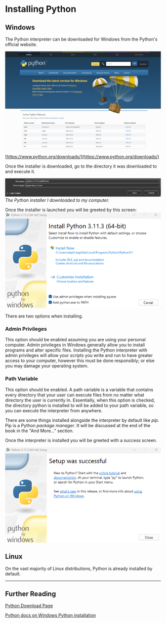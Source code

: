 # Installing Python

## Windows 

The Python interpreter can be downloaded for Windows from the Python's official website.

![python Site](./imgs/python_downloads.png)
[https://www.python.org/downloads/](https://www.python.org/downloads/)

Once the installer is downloaded,  go to the directory it was downloaded to and execute it. 

![python file](./imgs/python_file.png)\
*The Python installer I downloaded to my computer.*

Once the installer is launched you will be greeted by this screen:
![python installer](./imgs/python_installer.png)

There are two options when installing.

### Admin Privileges
This option should be enabled assuming you are using your personal computer. Admin privileges in Windows generally allow you to install programs and alter specific files. Installing the Python interpreter with admin privileges will allow your scripts you write and run to have greater access to your computer, however this must be done responsibly; or else you may damage your operating system.

### Path Variable 
This option should be enabled. A path variable is a variable that contains every directory that your user can execute files from no matter what directory the user is currently in. Essentially, when this option is checked, the directory python is installed to will be added to your path variable, so you can execute the interpreter from anywhere.

There are some things installed alongside the interpreter by default like *pip*. Pip is a Python *package manager*. It will be discussed at the end of the book in the "And More..." section.

Once the interpreter is installed you will be greeted with a success screen.

![python success](./imgs/python_success.png)

## Linux

On the vast majority of Linux distributions, Python is already installed by default.

--- 

## Further Reading

[Python Download Page](https://python.org/downloads/)

[Python docs on Windows Python installation](https://docs.python.org/3/using/windows.html)


